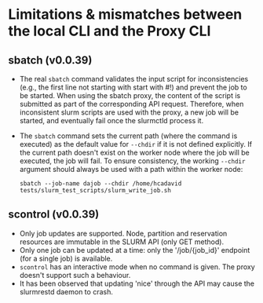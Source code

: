 # Limitations & mismatches between the local CLI and the Proxy CLI


## sbatch (v0.0.39)


- The real `sbatch` command validates the input script for inconsistencies (e.g., the first line not starting with start with #!) and prevent the job to be started. When using the sbatch proxy, the content of the script is submitted as part of the corresponding API request. Therefore, when inconsistent slurm scripts are used with the proxy, a new job will be started, and eventually fail once the slurmctld process it.

- The `sbatch` command sets the current path (where the command is executed) as the default value for `--chdir` if it is not defined explicitly. If the current path doesn't exist on the worker node where the job will be executed, the job will fail. To ensure consistency, the working `--chdir` argument should always be used with a path within the worker node:

    ```
    sbatch --job-name dajob --chdir /home/hcadavid  tests/slurm_test_scripts/slurm_write_job.sh
    ```

## scontrol  (v0.0.39)

- Only job updates are supported. Node, partition and reservation resources are immutable in the SLURM API (only GET method).
- Only one job can be updated at a time: only the '/job/{job_id}' endpoint (for a single job) is available.
- `scontrol` has an interactive mode when no command is given. The proxy doesn't support such a behaviour.
- It has been observed that updating 'nice' through the API may cause the slurmrestd daemon to crash.


